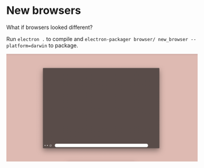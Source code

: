 # New browsers

What if browsers looked different?

Run `electron .` to compile and `electron-packager browser/ new_browser --platform=darwin` to package.

![screenshot](screenshot.png)